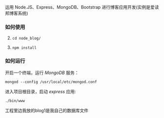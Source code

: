 ﻿
运用 Node.JS、Express、MongoDB、Bootstrap 进行博客应用开发(实例是爱读邦博客系统)


### 如何使用


2. `cd node_blog/`

3. `npm install`

### 如何运行
开启一个终端，运行 _MongoDB_ 服务：

	mongod --config /usr/local/etc/mongod.conf

进入项目根目录，启动 _express_ 应用:

    ./bin/www
  工程里边我放的blog1是我自己的数据库文件